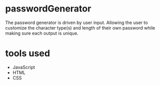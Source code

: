 # passwordGenerator

The password generator is driven by user input.  Allowing the user to customize the character type(s) and length of their own password while making sure each output is unique.

# tools used
- JavaScript
- HTML
- CSS
